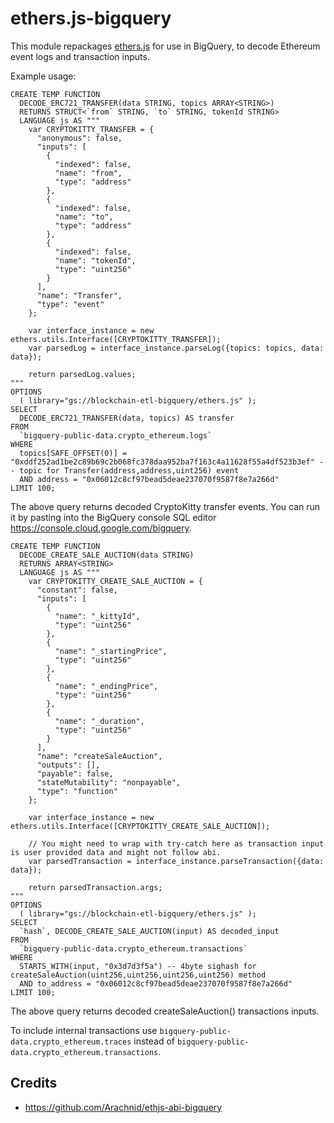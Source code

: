 # ethers.js-bigquery

This module repackages [ethers.js](https://github.com/ethers-io/ethers.js/) for use in BigQuery, to decode Ethereum event logs and transaction inputs.

Example usage:

```
CREATE TEMP FUNCTION
  DECODE_ERC721_TRANSFER(data STRING, topics ARRAY<STRING>)
  RETURNS STRUCT<`from` STRING, `to` STRING, tokenId STRING>
  LANGUAGE js AS """
    var CRYPTOKITTY_TRANSFER = {
      "anonymous": false,
      "inputs": [
        {
          "indexed": false,
          "name": "from",
          "type": "address"
        },
        {
          "indexed": false,
          "name": "to",
          "type": "address"
        },
        {
          "indexed": false,
          "name": "tokenId",
          "type": "uint256"
        }
      ],
      "name": "Transfer",
      "type": "event"
    };

    var interface_instance = new ethers.utils.Interface([CRYPTOKITTY_TRANSFER]);
    var parsedLog = interface_instance.parseLog({topics: topics, data: data});

    return parsedLog.values;
"""
OPTIONS
  ( library="gs://blockchain-etl-bigquery/ethers.js" );
SELECT
  DECODE_ERC721_TRANSFER(data, topics) AS transfer
FROM
  `bigquery-public-data.crypto_ethereum.logs`
WHERE
  topics[SAFE_OFFSET(0)] = "0xddf252ad1be2c89b69c2b068fc378daa952ba7f163c4a11628f55a4df523b3ef" -- topic for Transfer(address,address,uint256) event
  AND address = "0x06012c8cf97bead5deae237070f9587f8e7a266d"
LIMIT 100;
```

The above query returns decoded CryptoKitty transfer events. You can run it by pasting into the BigQuery console SQL
editor https://console.cloud.google.com/bigquery.

```
CREATE TEMP FUNCTION
  DECODE_CREATE_SALE_AUCTION(data STRING)
  RETURNS ARRAY<STRING>
  LANGUAGE js AS """
    var CRYPTOKITTY_CREATE_SALE_AUCTION = {
      "constant": false,
      "inputs": [
        {
          "name": "_kittyId",
          "type": "uint256"
        },
        {
          "name": "_startingPrice",
          "type": "uint256"
        },
        {
          "name": "_endingPrice",
          "type": "uint256"
        },
        {
          "name": "_duration",
          "type": "uint256"
        }
      ],
      "name": "createSaleAuction",
      "outputs": [],
      "payable": false,
      "stateMutability": "nonpayable",
      "type": "function"
    };

    var interface_instance = new ethers.utils.Interface([CRYPTOKITTY_CREATE_SALE_AUCTION]);

    // You might need to wrap with try-catch here as transaction input is user provided data and might not follow abi.
    var parsedTransaction = interface_instance.parseTransaction({data: data});

    return parsedTransaction.args;
"""
OPTIONS
  ( library="gs://blockchain-etl-bigquery/ethers.js" );
SELECT
  `hash`, DECODE_CREATE_SALE_AUCTION(input) AS decoded_input
FROM
  `bigquery-public-data.crypto_ethereum.transactions`
WHERE
  STARTS_WITH(input, "0x3d7d3f5a") -- 4byte sighash for createSaleAuction(uint256,uint256,uint256,uint256) method
  AND to_address = "0x06012c8cf97bead5deae237070f9587f8e7a266d"
LIMIT 100;
```

The above query returns decoded createSaleAuction() transactions inputs.

To include internal transactions use `bigquery-public-data.crypto_ethereum.traces` instead of
`bigquery-public-data.crypto_ethereum.transactions`.

## Credits

- https://github.com/Arachnid/ethjs-abi-bigquery
